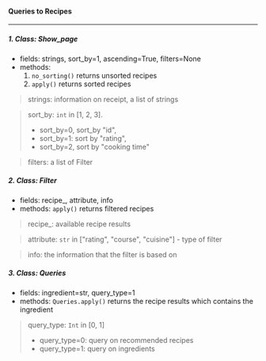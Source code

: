 #### Queries to Recipes
 
----------------------------------------------------------------

##### 1. Class: Show_page
* fields: strings, sort_by=1, ascending=True, filters=None
* methods: 
   1. `no_sorting()` returns unsorted recipes
   2.  `apply()` returns sorted recipes


> strings: information on receipt, a list of strings

> sort_by: `int` in [1, 2, 3]. 
> - sort_by=0, sort_by "id",
> - sort_by=1: sort by "rating",
> - sort_by=2, sort by "cooking time"

> filters: a list of Filter

##### 2. Class: Filter
* fields:  recipe_, attribute, info
* methods: 
    `apply()` returns filtered recipes


> recipe_: available recipe results

> attribute: `str` in ["rating", "course", "cuisine"] - type of filter

> info: the information that the filter is based on

##### 3. Class: Queries
* fields: ingredient=str, query_type=1
* methods: 
    `Queries.apply()` returns the recipe results which contains the ingredient
> query_type: `Int` in [0, 1]
> - query_type=0: query on recommended recipes
> - query_type=1: query on ingredients